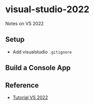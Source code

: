 # visual-studio-2022
Notes on VS 2022

## Setup

* Add visualstudio `.gitignore`

## Build a Console App 





## Reference

* [Tutorial VS 2022](https://docs.microsoft.com/en-us/visualstudio/get-started/tutorial-editor?view=vs-2022)
